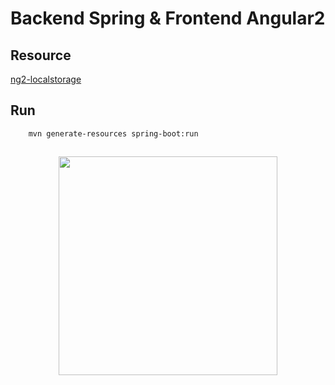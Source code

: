 # Backend Spring & Frontend Angular2
## Resource
[ng2-localstorage](https://www.npmjs.com/package/ng2-localstorage)

## Run
```
    mvn generate-resources spring-boot:run
```
##
<p align="center">
  <img src="github/src/main/resources/AppGitHub.png" width="350"/>
</p>
